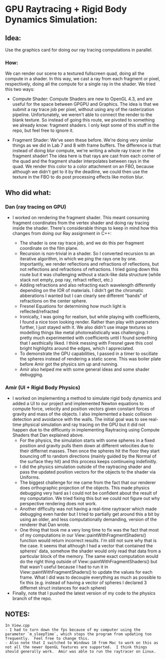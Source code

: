 # GPU Raytracing + Rigid Body Dynamics Simulation:

## Idea: 
Use the graphics card for doing our ray tracing computations in parallel.

### How:
We can render our scene to a textured fullscreen quad, doing all the compute in a shader.  In this way, we cast a ray from each fragment or pixel, respectively, doing all the compute for a single ray in the shader.  We tried this two ways:

- Compute Shader: Compute Shaders are new to OpenGL 4.3, and are useful for the space between GPGPU and Graphics.  The idea is that we submit a ray trace job per pixel, without using any of the rasterization pipeline.  Unfortunately, we weren't able to connect the render to the blank texture.  So instead of going this route, we pivoted to something we already know: fragment shaders.  I only kept some of this stuff in the repo, but feel free to ignore it.

- Fragment Shader:  We've seen these before.  We're doing very similar things as we did in Lab 7 and 8 with frame buffers.  The difference is that instead of doing blur compute, we're writing a whole ray tracer in the fragment shader!  The idea here is that rays are cast from each corner of the quad and the fragment shader interpolates between rays in the quad.  We render this color to a color attachment on an FBO, because although we didn't get to it by the deadline, we could then use the texture in the FBO to do post processing effects like motion blur.  

## Who did what:
### Dan (ray tracing on GPU)
- I worked on rendering the fragment shader.  This meant consuming fragment coordinates from the vertex shader and doing ray tracing inside the shader. There's considerable things to keep in mind how this changes from doing our Ray assignment in C++:
	
	- The shader is one ray trace job, and we do this per fragment coordinate on the film plane.
	- Recursion is non-trivial in a shader. So I converted recursion to an iterative algorithm, in which we ping the rays one by one. Importantly, we render reflections and refractions of reflections, but not reflections and refractions of refractions. I tried going down this route but it was challenging without a stack-like data structure (while stack not empty, pop ray, refract reflect, etc.)
	- Adding refractions and also refracting each wavelength differently depending on the IOR of materials.  I didn't get the chromatic abberations I wanted but I can clearly see different "bands" of refractions on the center sphere.
	- Fresnel Equations for determining how much light is reflected/refracted
	- Ironically, I was going for realism, but while playing with coefficients, I found a nice toon looking render.  Rather than play with parameters further, I just stayed with it.  We also didn't use image textures so modelling things like metal photorealistically was challenging.  I pretty much experimented with coefficients until I found something that I aesthically liked.  I think messing with Fresnel gave this cool bright highlights around the edges, which I appreciated.
	- To demonstrate the GPU capabilities, I passed in a timer to oscillate the spheres instead of rendering a static scene.  This was boiler plate before Amir got the physics sim up and running.
	- Amir also helped me with some general ideas and some shader debugging.

### Amir (UI + Rigid Body Physics)
- I worked on implementing a method to simulate rigid body dynamics and added a UI to our project and implemented Newton equations to compute force, velocity and position vectors given constant forces of gravity and mass of the objects. I also implemented a basic collision detection and avoidance with the walls. The initial goal was to see real-time physical simulation and ray tracing on the GPU but it did not happen due to the difficunty in implementing Raytracing using Compute Shaders that Dan explained above.
	- For the physics, the simulation starts with some spheres in a fixed position and gravity pulls them down at different velocities due to their differnet masses. Then once the spheres hit the floor they start bouncing off to random directions (mainly guided by the Normal of the surface they hit) and this process keeps continueing indefinitly.
	- I did the physics simulation outside of the raytracing shader and pass the updated position vectors for the objects to the shader via Uniforms.
	- The biggest challenge for me came from the fact that our renderer does orthographic projection of the objects. This made physics debugging very hard as I could not be confident about the result of my computation. We tried fixing this but we could not figure out why perspective rendering does not work.
	- Another difficulty was not having a real-time raytracer which made debugging even harder but I tried to partially get around this a bit by using an older, and less computationally demanding, version of the renderer that Dan wrote.
	- One thing that took me a very long time to fix was the fact that most of my computations in our View::paintWithFragmentShaders() function would return incorrect results. I'm still not sure why that is the case. It seems that although I had a vector that contained the spheres' data, somehow the shader would only read that data from a particular block of the memory. The same exact computation would do the right thing outside of View::paintWithFragmentShaders() but that wasn't useful because I had to run it in View::paintWithFragmentShaders() to update the values for each frame. What I did was to decouple everything as much as possible to fix this (e.g. instead of having a vector of spheres I declared 3 differnet struct instances for each sphere)
- Finally, note that I pushed the latest version of my code to the physics branch of the repo.


## NOTES:
	In View.cpp
	- I had to turn down the fps because of my computer using the parameter `m_sleepTime`, which stops the program from updating too frequently.  Feel free to change this.  
	- Also note that I switched to Windows 10 from Mac to work on this as not all the newer OpenGL features are supported.  I think things should generally work.  Amir was able to run the raytracer on Linux.




